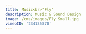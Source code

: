 ```yaml
---
title: Music<br>'Fly'
description: Music & Sound Design
image: /cms/images/Fly Small.jpg
vimeoID: '234135370'
---
```












